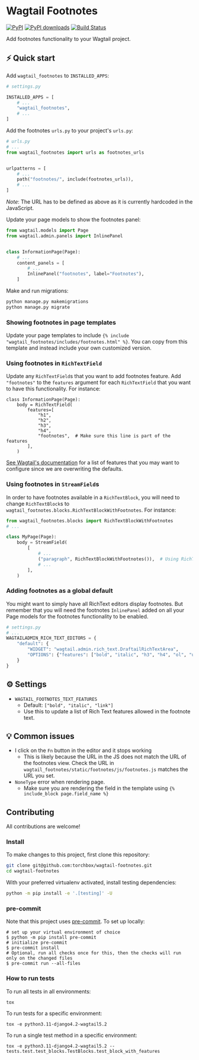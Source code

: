 # Wagtail Footnotes

[![PyPI](https://img.shields.io/pypi/v/wagtail-footnotes.svg)](https://pypi.org/project/wagtail-footnotes/)
[![PyPI downloads](https://img.shields.io/pypi/dm/wagtail-footnotes.svg)](https://pypi.org/project/wagtail-footnotes/)
[![Build Status](https://github.com/torchbox/wagtail-footnotes/workflows/CI/badge.svg)](https://github.com/torchbox/wagtail-footnotes/actions)

Add footnotes functionality to your Wagtail project.

## ⚡ Quick start

Add `wagtail_footnotes` to `INSTALLED_APPS`:

```python
# settings.py

INSTALLED_APPS = [
    # ...
    "wagtail_footnotes",
    # ...
]
```

Add the footnotes `urls.py` to your project's `urls.py`:

```python
# urls.py
# ...
from wagtail_footnotes import urls as footnotes_urls


urlpatterns = [
    # ...
    path("footnotes/", include(footnotes_urls)),
    # ...
]
```

*Note*: The URL has to be defined as above as it is currently hardcoded in the JavaScript.

Update your page models to show the footnotes panel:

```python
from wagtail.models import Page
from wagtail.admin.panels import InlinePanel


class InformationPage(Page):
    # ...
    content_panels = [
        # ...
        InlinePanel("footnotes", label="Footnotes"),
    ]
```

Make and run migrations:

```bash
python manage.py makemigrations
python manage.py migrate
```

### Showing footnotes in page templates

Update your page templates to include `{% include "wagtail_footnotes/includes/footnotes.html" %}`. You can copy from this template and instead include your own customized version.

### Using footnotes in `RichTextField`

Update any `RichTextField`s that you want to add footnotes feature. 
Add `"footnotes"` to the `features` argument for each `RichTextField` that you want to have this functionality. For instance:

```
class InformationPage(Page):
    body = RichTextField(
        features=[
            "h1",
            "h2",
            "h3",
            "h4",
            "footnotes",  # Make sure this line is part of the features
        ],
    )

```

[See Wagtail's documentation](https://docs.wagtail.org/en/stable/advanced_topics/customisation/page_editing_interface.html#limiting-features-in-a-rich-text-field) for a list of features that you may want to configure since we are overwriting the defaults.

### Using footnotes in `StreamField`s

In order to have footnotes available in a `RichTextBlock`, you will need to change `RichTextBlock`s to `wagtail_footnotes.blocks.RichTextBlockWithFootnotes`. For instance:

```python
from wagtail_footnotes.blocks import RichTextBlockWithFootnotes
# ...

class MyPage(Page):
    body = StreamField(
        [
            # ...
            ("paragraph", RichTextBlockWithFootnotes()),  # Using RichTextBlockWithFootnotes
            # ...
        ],
    )
```

### Adding footnotes as a global default

You might want to simply have all RichText editors display footnotes. But remember that you will need the footnotes `InlinePanel` added 
on all your Page models for the footnotes functionality to be enabled.

```python
# settings.py
# ...
WAGTAILADMIN_RICH_TEXT_EDITORS = {
    "default": {
        "WIDGET": "wagtail.admin.rich_text.DraftailRichTextArea",
        "OPTIONS": {"features": ["bold", "italic", "h3", "h4", "ol", "ul", "link", "footnotes"]},
    }
}
```

## ⚙️ Settings

- `WAGTAIL_FOOTNOTES_TEXT_FEATURES`
  - Default: `["bold", "italic", "link"]`
  - Use this to update a list of Rich Text features allowed in the footnote text.

## 💡 Common issues

- I click on the `Fn` button in the editor and it stops working
  - This is likely because the URL in the JS does not match the URL of the footnotes view. Check the URL in `wagtail_footnotes/static/footnotes/js/footnotes.js` matches the URL you set.
- `NoneType` error when rendering page.
  - Make sure you are rendering the field in the template using `{% include_block page.field_name %}`

## Contributing

All contributions are welcome!

### Install

To make changes to this project, first clone this repository:

```sh
git clone git@github.com:torchbox/wagtail-footnotes.git
cd wagtail-footnotes
```

With your preferred virtualenv activated, install testing dependencies:

```sh
python -m pip install -e '.[testing]' -U
```

### pre-commit

Note that this project uses [pre-commit](https://github.com/pre-commit/pre-commit). To set up locally:

```shell
# set up your virtual environment of choice
$ python -m pip install pre-commit
# initialize pre-commit
$ pre-commit install
# Optional, run all checks once for this, then the checks will run only on the changed files
$ pre-commit run --all-files
```

### How to run tests

To run all tests in all environments:

```shell
tox
```

To run tests for a specific environment:

```shell
tox -e python3.11-django4.2-wagtail5.2
```

To run a single test method in a specific environment:

```shell
tox -e python3.11-django4.2-wagtail5.2 -- tests.test.test_blocks.TestBlocks.test_block_with_features
```
